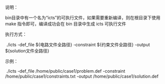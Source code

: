 说明：

​	bin目录中有一个名为“icts”的可执行文件，如果需要重新编译，则在根目录下使用 make 指令即可，编译成功会在 bin 目录中生成 icts 可执行文件

执行方式：

​	./icts -def_file ${电路文件全路径} -constraint ${约束文件全路径} -output ${solution文件全路径}

示例：

​	./icts -def_file /home/public/case1/problem.def -constraint /home/public/case1/constraints.txt -output /home/public/case1/solution.def

